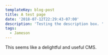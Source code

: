 ```yaml
---
templateKey: blog-post
title: A test page
date: '2018-07-12T22:29:43-07:00'
description: 'Testing the description box. '
tags:
  - Jameson
---
```

This seems like a delightful and useful CMS. 
